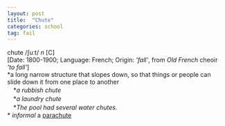 ```yaml
---
layout: post
title:  "Chute"
categories: school
tag: fail
---
```

<DIV style="MARGIN: 0px 0px 5px">chute /ʃuːt/ <I>n</I> [C] <BR>[Date: 1800-1900; Language: French; Origin: <I>'fall'</I>, from <I>Old French</I> cheoir <I>'to fall'</I>]<BR>*a long narrow structure that slopes down, so that things or people can slide down it from one place to another<BR>　*<I>a rubbish chute</I><BR>　*<I>a laundry chute</I><BR>　*<I>The pool had several water chutes.</I><BR>* <I>informal</I> a <A href="{{ site.baseurl }}/parachute"><U>parachute</U></A></DIV>
